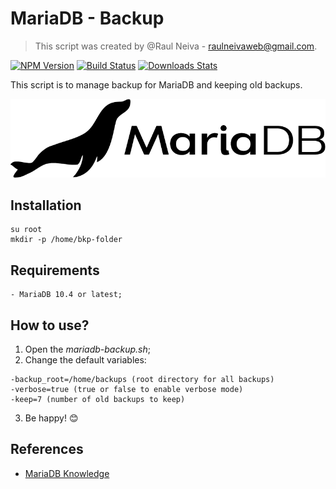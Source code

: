 # MariaDB - Backup
> This script was created by @Raul Neiva - raulneivaweb@gmail.com.

[![NPM Version][npm-image]][npm-url]
[![Build Status][travis-image]][travis-url]
[![Downloads Stats][npm-downloads]][npm-url]

This script is to manage backup for MariaDB and keeping old backups.

![](mariadb-logo.png)

## Installation

```
su root
mkdir -p /home/bkp-folder
```

## Requirements

```
- MariaDB 10.4 or latest;
```

## How to use?

1. Open the *mariadb-backup.sh*;
2. Change the default variables:

```
-backup_root=/home/backups (root directory for all backups)
-verbose=true (true or false to enable verbose mode)
-keep=7 (number of old backups to keep)
```

3. Be happy! 😊

## References
- [MariaDB Knowledge](https://mariadb.com/kb/en/)

<!-- Markdown link & img dfn's -->
[npm-image]: https://img.shields.io/npm/v/datadog-metrics.svg?style=flat-square
[npm-url]: https://npmjs.org/package/datadog-metrics
[npm-downloads]: https://img.shields.io/npm/dm/datadog-metrics.svg?style=flat-square
[travis-image]: https://img.shields.io/travis/dbader/node-datadog-metrics/master.svg?style=flat-square
[travis-url]: https://travis-ci.org/dbader/node-datadog-metrics
